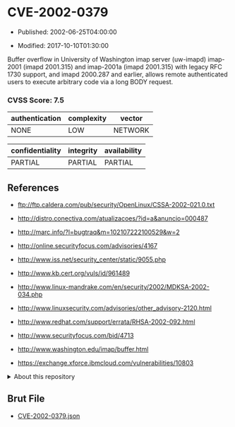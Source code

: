 # CVE-2002-0379

- Published: 2002-06-25T04:00:00

- Modified: 2017-10-10T01:30:00

Buffer overflow in University of Washington imap server (uw-imapd) imap-2001 (imapd 2001.315) and imap-2001a (imapd 2001.315) with legacy RFC 1730 support, and imapd 2000.287 and earlier, allows remote authenticated users to execute arbitrary code via a long BODY request.

### CVSS Score: **7.5**

| authentication | complexity | vector |
| --- | --- | --- |
| NONE | LOW | NETWORK |

| confidentiality | integrity | availability |
| --- | --- | --- |
| PARTIAL | PARTIAL | PARTIAL |

## References

* ftp://ftp.caldera.com/pub/security/OpenLinux/CSSA-2002-021.0.txt

* http://distro.conectiva.com/atualizacoes/?id=a&anuncio=000487

* http://marc.info/?l=bugtraq&m=102107222100529&w=2

* http://online.securityfocus.com/advisories/4167

* http://www.iss.net/security_center/static/9055.php

* http://www.kb.cert.org/vuls/id/961489

* http://www.linux-mandrake.com/en/security/2002/MDKSA-2002-034.php

* http://www.linuxsecurity.com/advisories/other_advisory-2120.html

* http://www.redhat.com/support/errata/RHSA-2002-092.html

* http://www.securityfocus.com/bid/4713

* http://www.washington.edu/imap/buffer.html

* https://exchange.xforce.ibmcloud.com/vulnerabilities/10803

<details>
<summary>About this repository</summary> 

  This repository is part of the project [Live Hack CVE](https://github.com/Live-Hack-CVE). Main website can be found [www.live-hack.org](https://www.live-hack.org) 
  
  Made by [Sn0wAlice](https://github.com/Sn0wAlice) for the people that care about security and need to have a feed of the latest CVEs. Hope you enjoy it, don't forget to star the repo and follow me on [Twitter](https://twitter.com/Sn0wAlice) and [Github](https://github.com/Sn0wAlice). And that is my [personnal website](https://www.alice-snow.me/)

  - [Home Page](https://github.com/Live-Hack-CVE)
  - [Framework](https://github.com/Live-Hack-CVE/cve-framework)
  - [CVE database](https://github.com/Live-Hack-CVE/full_database)
  - [Changelog](https://github.com/Live-Hack-CVE/Changelog)
</details>

## Brut File

* [CVE-2002-0379.json](https://raw.githubusercontent.com/Live-Hack-CVE/full_database/main/cves/2002/CVE-2002-0379.json)

